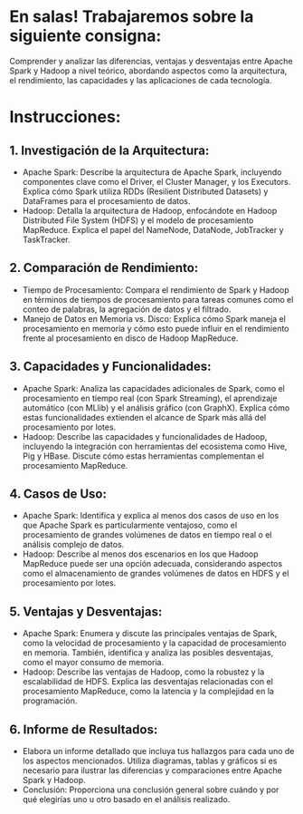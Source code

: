 # En salas! Trabajaremos sobre la siguiente consigna:

Comprender y analizar las diferencias, ventajas y desventajas entre Apache Spark y Hadoop a nivel teórico, abordando aspectos como la arquitectura, el rendimiento, las capacidades y las aplicaciones de cada tecnología.

# Instrucciones:

## 1. Investigación de la Arquitectura:

- Apache Spark: Describe la arquitectura de Apache Spark, incluyendo componentes clave como el Driver, el Cluster Manager, y los Executors. Explica cómo Spark utiliza RDDs (Resilient Distributed Datasets) y DataFrames para el procesamiento de datos.
- Hadoop: Detalla la arquitectura de Hadoop, enfocándote en Hadoop Distributed File System (HDFS) y el modelo de procesamiento MapReduce. Explica el papel del NameNode, DataNode, JobTracker y TaskTracker.

## 2. Comparación de Rendimiento:

- Tiempo de Procesamiento: Compara el rendimiento de Spark y Hadoop en términos de tiempos de procesamiento para tareas comunes como el conteo de palabras, la agregación de datos y el filtrado.
- Manejo de Datos en Memoria vs. Disco: Explica cómo Spark maneja el procesamiento en memoria y cómo esto puede influir en el rendimiento frente al procesamiento en disco de Hadoop MapReduce.

## 3. Capacidades y Funcionalidades:

- Apache Spark: Analiza las capacidades adicionales de Spark, como el procesamiento en tiempo real (con Spark Streaming), el aprendizaje automático (con MLlib) y el análisis gráfico (con GraphX). Explica cómo estas funcionalidades extienden el alcance de Spark más allá del procesamiento por lotes.
- Hadoop: Describe las capacidades y funcionalidades de Hadoop, incluyendo la integración con herramientas del ecosistema como Hive, Pig y HBase. Discute cómo estas herramientas complementan el procesamiento MapReduce.

## 4. Casos de Uso:

- Apache Spark: Identifica y explica al menos dos casos de uso en los que Apache Spark es particularmente ventajoso, como el procesamiento de grandes volúmenes de datos en tiempo real o el análisis complejo de datos.
- Hadoop: Describe al menos dos escenarios en los que Hadoop MapReduce puede ser una opción adecuada, considerando aspectos como el almacenamiento de grandes volúmenes de datos en HDFS y el procesamiento por lotes.

## 5. Ventajas y Desventajas:

- Apache Spark: Enumera y discute las principales ventajas de Spark, como la velocidad de procesamiento y la capacidad de procesamiento en memoria. También, identifica y analiza las posibles desventajas, como el mayor consumo de memoria.
- Hadoop: Describe las ventajas de Hadoop, como la robustez y la escalabilidad de HDFS. Explica las desventajas relacionadas con el procesamiento MapReduce, como la latencia y la complejidad en la programación.

## 6. Informe de Resultados:

- Elabora un informe detallado que incluya tus hallazgos para cada uno de los aspectos mencionados. Utiliza diagramas, tablas y gráficos si es necesario para ilustrar las diferencias y comparaciones entre Apache Spark y Hadoop.
- Conclusión: Proporciona una conclusión general sobre cuándo y por qué elegirías uno u otro basado en el análisis realizado.
